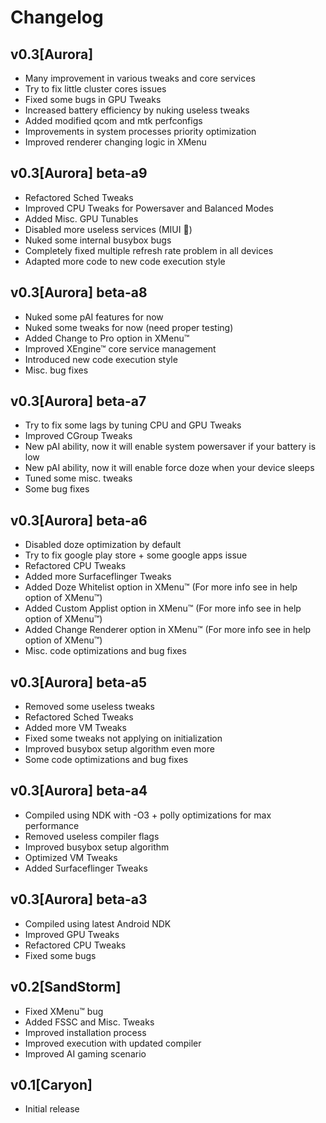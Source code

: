
# Changelog

## v0.3[Aurora] 

- Many improvement in various tweaks and core services
- Try to fix little cluster cores issues
- Fixed some bugs in GPU Tweaks
- Increased battery efficiency by nuking useless tweaks
- Added modified qcom and mtk perfconfigs
- Improvements in system processes priority optimization
- Improved renderer changing logic in XMenu

## v0.3[Aurora] beta-a9

- Refactored Sched Tweaks
- Improved CPU Tweaks for Powersaver and Balanced Modes
- Added Misc. GPU Tunables
- Disabled more useless services (MIUI 💩)
- Nuked some internal busybox bugs
- Completely fixed multiple refresh rate problem in all devices
- Adapted more code to new code execution style

## v0.3[Aurora] beta-a8

- Nuked some pAI features for now
- Nuked some tweaks for now (need proper testing)
- Added Change to Pro option in XMenu™
- Improved XEngine™ core service management
- Introduced new code execution style
- Misc. bug fixes

## v0.3[Aurora] beta-a7

- Try to fix some lags by tuning CPU and GPU Tweaks
- Improved CGroup Tweaks
- New pAI ability, now it will enable system powersaver if your battery is low
- New pAI ability, now it will enable force doze when your device sleeps
- Tuned some misc. tweaks 
- Some bug fixes

## v0.3[Aurora] beta-a6

- Disabled doze optimization by default
- Try to fix google play store + some google apps issue
- Refactored CPU Tweaks
- Added more Surfaceflinger Tweaks
- Added Doze Whitelist option in XMenu™ (For more info see in help option of XMenu™)
- Added Custom Applist option in XMenu™ (For more info see in help option of XMenu™)
- Added Change Renderer option in XMenu™ (For more info see in help option of XMenu™)
- Misc. code optimizations and bug fixes

## v0.3[Aurora] beta-a5

- Removed some useless tweaks
- Refactored Sched Tweaks
- Added more VM Tweaks
- Fixed some tweaks not applying on initialization
- Improved busybox setup algorithm even more
- Some code optimizations and bug fixes

## v0.3[Aurora] beta-a4

- Compiled using NDK with -O3 + polly optimizations for max performance
- Removed useless compiler flags
- Improved busybox setup algorithm
- Optimized VM Tweaks
- Added Surfaceflinger Tweaks

## v0.3[Aurora] beta-a3

- Compiled using latest Android NDK
- Improved GPU Tweaks
- Refactored CPU Tweaks
- Fixed some bugs

## v0.2[SandStorm]

- Fixed XMenu™ bug
- Added FSSC and Misc. Tweaks
- Improved installation process
- Improved execution with updated compiler
- Improved AI gaming scenario

## v0.1[Caryon]

- Initial release